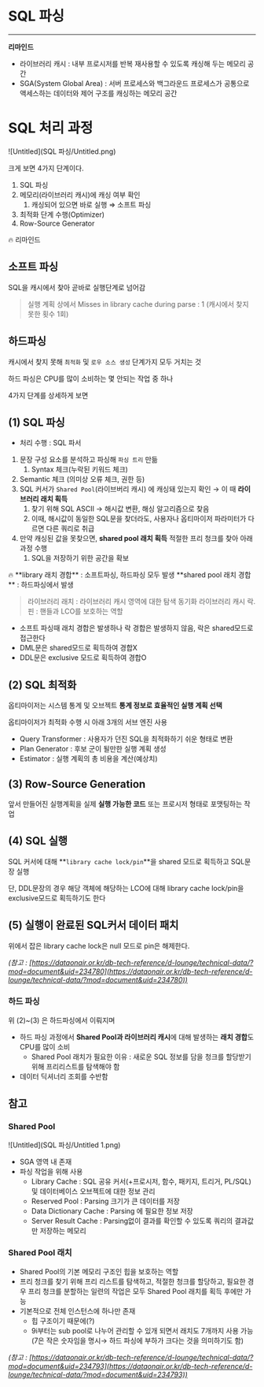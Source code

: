 
# SQL 파싱

---

**리마인드**

- 라이브러리 캐시 : 내부 프로시저를 반복 재사용할 수 있도록 캐싱해 두는 메모리 공간
- SGA(System Global Area) : 서버 프로세스와 백그라운드 프로세스가 공통으로 액세스하는 데이터와 제어 구조를 캐싱하는 메모리 공간

# SQL 처리 과정

![Untitled](SQL 파싱/Untitled.png)

크게 보면 4가지 단계이다.

1. SQL 파싱
2. 메모리(라이브러리 캐시)에 캐싱 여부 확인
    1. 캐싱되어 있으면 바로 실행 ⇒ 소프트 파싱
3. 최적화 단계 수행(Optimizer)
4. Row-Source Generator

<aside>
🔥 리마인드

## 소프트 파싱

SQL을 캐시에서 찾아 곧바로 실행단계로 넘어감

> 실행 계획 상에서
Misses in library cache during parse : 1 (캐시에서 찾지 못한 횟수 1회)
> 

## 하드파싱

캐시에서 찾지 못해 `최적화` 및 `로우 소스 생성` 단계가지 모두 거치는 것

하드 파싱은 CPU를 많이 소비하는 몇 안되는 작업 중 하나

</aside>

4가지 단계를 상세하게 보면

## (1) SQL 파싱

- 처리 수행 : SQL 파서
1. 문장 구성 요소를 분석하고 파싱해 `파싱 트리` 만듦
    1. Syntax 체크(누락된 키워드 체크)
2. Semantic 체크 (의미상 오류 체크, 권한 등)
3. SQL 커서가 `Shared Pool`(라이브버리 캐시) 에 캐싱돼 있는지 확인 → 이 때 **라이브러리 래치 획득**
    1. 찾기 위해 SQL ASCII → 해시값 변환, 해싱 알고리즘으로 찾음
    2. 이때, 해시값이 동일한 SQL문을 찾더라도, 사용자나 옵티마이저 파라미터가 다르면 다른 쿼리로 취급
4. 만약 캐싱된 값을 못찾으면, **shared pool 래치 획득** 적절한 프리 청크를 찾아 아래 과정 수행
    1. SQL을 저장하기 위한 공간을 확보

<aside>
🔥 **library 래치 경합** : 소프트파싱, 하드파싱 모두 발생
**shared pool 래치 경합** : 하드파싱에서 발생

</aside>

> 라이브러리 래치 : 라이브러리 캐시 영역에 대한 탐색 동기화
라이브러리 캐시 락.핀 : 핸들과 LCO를 보호하는 역할
  * 소프트 파싱때 래치 경합은 발생하나 락 경합은 발생하지 않음, 락은 shared모드로 접근한다
  * DML문은 shared모드로 획득하여 경합X
  * DDL문은 exclusive 모드로 획득하여 경합O
> 

## (2) SQL 최적화

옵티마이저는 시스템 통계 및 오브젝트 **통계 정보로 효율적인 실행 계획 선택**

옵티마이저가 최적화 수행 시 아래 3개의 서브 엔진 사용

- Query Transformer : 사용자가 던진 SQL을 최적화하기 쉬운 형태로 변환
- Plan Generator : 후보 군이 될만한 실행 계획 생성
- Estimator : 실행 계획의 총 비용을 계산(예상치)

## (3) Row-Source Generation

앞서 만들어진 실행계획을 실제 **실행 가능한 코드** 또는 프로시저 형태로 포맷팅하는 작업

## (4) SQL 실행

SQL 커서에 대해 **`library cache lock/pin`**을 shared 모드로 획득하고 SQL문장 실행

단, DDL문장의 경우 해당 객체에 해당하는 LCO에 대해 library cache lock/pin을 exclusive모드로 획득하기도 한다

## (5) 실행이 완료된 SQL커서 데이터 패치

위에서 잡은 library cache lock은 null 모드로 pin은 해제한다.

*(참고 : [https://dataonair.or.kr/db-tech-reference/d-lounge/technical-data/?mod=document&uid=234780](https://dataonair.or.kr/db-tech-reference/d-lounge/technical-data/?mod=document&uid=234780))*

### 하드 파싱

위 (2)~(3) 은 하드파싱에서 이뤄지며

- 하드 파싱 과정에서 **Shared Pool과 라이브러리 캐시**에 대해 발생하는 **래치 경합**도 CPU를 많이 소비
    - Shared Pool 래치가 필요한 이유 : 새로운 SQL 정보를 담을 청크를 할당받기 위해 프리리스트를 탐색해야 함
- 데이터 딕셔너리 조회를 수반함

## 참고

### Shared Pool

![Untitled](SQL 파싱/Untitled 1.png)

- SGA 영역 내 존재
- 파싱 작업을 위해 사용
    - Library Cache : SQL 공유 커서(+프로시저, 함수, 패키지, 트리거, PL/SQL) 및 데이터베이스 오브젝트에 대한 정보 관리
    - Reserved Pool : Parsing 크기가 큰 데이터를 저장
    - Data Dictionary Cache : Parsing 에 필요한 정보 저장
    - Server Result Cache : Parsing없이 결과를 확인할 수 있도록 쿼리의 결과값만 저장하는 메모리
    

### Shared Pool 래치

- Shared Pool의 기본 메모리 구조인 힙을 보호하는 역할
- 프리 청크를 찾기 위해 프리 리스트를 탐색하고, 적절한 청크를 할당하고, 필요한 경우 프리 청크를 분할하는 일련의 작업은 모두 Shared Pool 래치를 획득 후에만 가능
- 기본적으로 전체 인스턴스에 하나만 존재
    - 힙 구조이기 때문에(?)
    - 9i부터는 sub pool로 나누어 관리할 수 있개 되면서 래치도 7개까지 사용 가능(7은 작은 숫자임을 명시→ 하드 파싱에 부하가 크다는 것을 의미하기도 함)

*(참고 : [https://dataonair.or.kr/db-tech-reference/d-lounge/technical-data/?mod=document&uid=234793](https://dataonair.or.kr/db-tech-reference/d-lounge/technical-data/?mod=document&uid=234793))*
